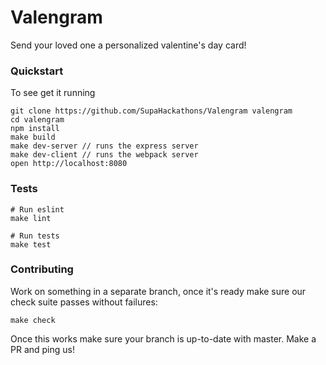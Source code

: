 # Valengram
Send your loved one a personalized valentine's day card!

### Quickstart
To see get it running
```
git clone https://github.com/SupaHackathons/Valengram valengram
cd valengram
npm install
make build
make dev-server // runs the express server
make dev-client // runs the webpack server
open http://localhost:8080
```

### Tests
```
# Run eslint
make lint

# Run tests
make test
```

### Contributing
Work on something in a separate branch, once it's ready make sure our check suite passes without failures:
```
make check
```
Once this works make sure your branch is up-to-date with master. Make a PR and ping us!
